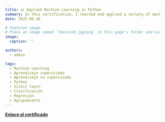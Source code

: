 ```yaml
---
title: 📊 Applied Machine Learning in Python
summary: In this certification, I learned and applied a variety of machine learning techniques, ranging from supervised learning for classification and regression to unsupervised learning for clustering and dimensionality reduction. I also learned how to evaluate model performance using techniques such as the Area Under the ROC Curve (AUC), as well as recall, precision, accuracy, and cross-validation, among others.
date: 2025-06-26

# Featured image
# Place an image named `featured.jpg/png` in this page's folder and customize its options here.
image:
  caption: ''

authors:
  - admin

tags:
  - Machine Learning
  - Aprendizaje supervisado 
  - Aprendizaje no supervisado
  - Python 
  - Scikit learn
  - Clasificación
  - Regresión
  - Agrupamiento
---
```






[**Enlace al certificado**](https://coursera.org/share/c76226c215174d1babf6f748840bdcc3)